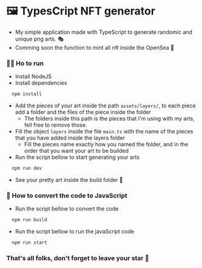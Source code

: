 # 🖼 TypesCript NFT generator 
- My simple application made with TypeScript to generate randomic and unique png arts. 🎭
- Comming soon the function to mint all nft inside the OpenSea 🚧 

### 🏃‍♀️ Ho  to run
- Install NodeJS
- Install dependencies
```bash
  npm install
```
- Add the pieces of your art inside the path ```assets/layers/```, to each piece add a folder and the files of the piece inside the folder 
  - The folders inside this path is the pieces that I'm using with my arts, fell free to remove those.
- Fill the object ```layers``` inside the file ```main.ts``` with the name of the pieces that you have added inside the layers folder
  - Fill the pieces name exactly how you named the folder, and in the order that you want your art to be builded
- Run the script bellow to start generating your arts
```bash
  npm run dev
```
- See your pretty art inside the build folder 🌹
### 🦆 How to convert the code to JavaScript
- Run the script bellow to convert the code
```bash
  npm run build
```
- Run the script bellow to run the javaScript code
```bash
  npm run start
```

### That's all folks, don't forget to leave your star 🌟